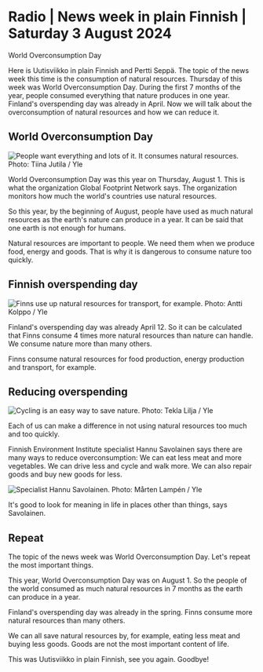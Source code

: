 # Radio \| News week in plain Finnish \| Saturday 3 August 2024

World Overconsumption Day

Here is Uutisviikko in plain Finnish and Pertti Seppä. The topic of the news week this time is the consumption of natural resources. Thursday of this week was World Overconsumption Day. During the first 7 months of the year, people consumed everything that nature produces in one year. Finland's overspending day was already in April. Now we will talk about the overconsumption of natural resources and how we can reduce it.

## World Overconsumption Day

![People want everything and lots of it. It consumes natural resources. Photo: Tiina Jutila / Yle](https://images.cdn.yle.fi/image/upload/c_crop,h_3132,w_5568,x_0,y_0/ar_1.7777777777777777,c_fill,g_faces,h_431,w_767/dpr_1.0/q_auto:eco/f_auto/fl_lossy/v1677399009/39-7725696024093cce0fd)

World Overconsumption Day was this year on Thursday, August 1. This is what the organization Global Footprint Network says. The organization monitors how much the world's countries use natural resources.

So this year, by the beginning of August, people have used as much natural resources as the earth's nature can produce in a year. It can be said that one earth is not enough for humans.

Natural resources are important to people. We need them when we produce food, energy and goods. That is why it is dangerous to consume nature too quickly.

## Finnish overspending day

![Finns use up natural resources for transport, for example. Photo: Antti Kolppo / Yle](https://images.cdn.yle.fi/image/upload/c_crop,h_2241,w_3984,x_0,y_249/ar_1.7777777777777777,c_fill,g_faces,h_431,w_767/dpr_1.0/q_auto:eco/f_auto/fl_lossy/v1706865380/39-123739165bcae97180fd)

Finland's overspending day was already April 12. So it can be calculated that Finns consume 4 times more natural resources than nature can handle. We consume nature more than many others.

Finns consume natural resources for food production, energy production and transport, for example.

## Reducing overspending

![Cycling is an easy way to save nature. Photo: Tekla Lilja / Yle](https://images.cdn.yle.fi/image/upload/c_crop,h_3130,w_5566,x_0,y_14/ar_1.7777777777777777,c_fill,g_faces,h_431,w_767/dpr_1.0/q_auto:eco/f_auto/fl_lossy/v1721304944/39-1320329669906ef75dda)

Each of us can make a difference in not using natural resources too much and too quickly.

Finnish Environment Institute specialist Hannu Savolainen says there are many ways to reduce overconsumption: We can eat less meat and more vegetables. We can drive less and cycle and walk more. We can also repair goods and buy new goods for less.

![Specialist Hannu Savolainen. Photo: Mårten Lampén / Yle](https://images.cdn.yle.fi/image/upload/c_crop,h_3375,w_6000,x_0,y_86/ar_1.7777777777777777,c_fill,g_faces,h_431,w_767/dpr_1.0/q_auto:eco/f_auto/fl_lossy/v1712665154/39-126814866152e01c9628)

It's good to look for meaning in life in places other than things, says Savolainen.

## Repeat

The topic of the news week was World Overconsumption Day. Let's repeat the most important things.

This year, World Overconsumption Day was on August 1. So the people of the world consumed as much natural resources in 7 months as the earth can produce in a year.

Finland's overspending day was already in the spring. Finns consume more natural resources than many others.

We can all save natural resources by, for example, eating less meat and buying less goods. Goods are not the most important content of life.

This was Uutisviikko in plain Finnish, see you again. Goodbye!

